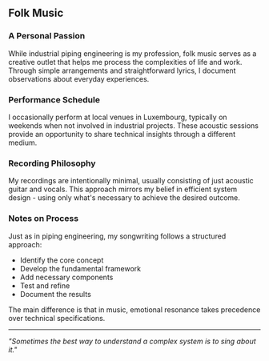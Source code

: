 ## Folk Music

### A Personal Passion

While industrial piping engineering is my profession, folk music serves as a creative outlet that helps me process the complexities of life and work. Through simple arrangements and straightforward lyrics, I document observations about everyday experiences.

### Performance Schedule

I occasionally perform at local venues in Luxembourg, typically on weekends when not involved in industrial projects. These acoustic sessions provide an opportunity to share technical insights through a different medium.

### Recording Philosophy

My recordings are intentionally minimal, usually consisting of just acoustic guitar and vocals. This approach mirrors my belief in efficient system design - using only what's necessary to achieve the desired outcome.

### Notes on Process

Just as in piping engineering, my songwriting follows a structured approach:
- Identify the core concept
- Develop the fundamental framework
- Add necessary components
- Test and refine
- Document the results

The main difference is that in music, emotional resonance takes precedence over technical specifications.

---

*"Sometimes the best way to understand a complex system is to sing about it."*
